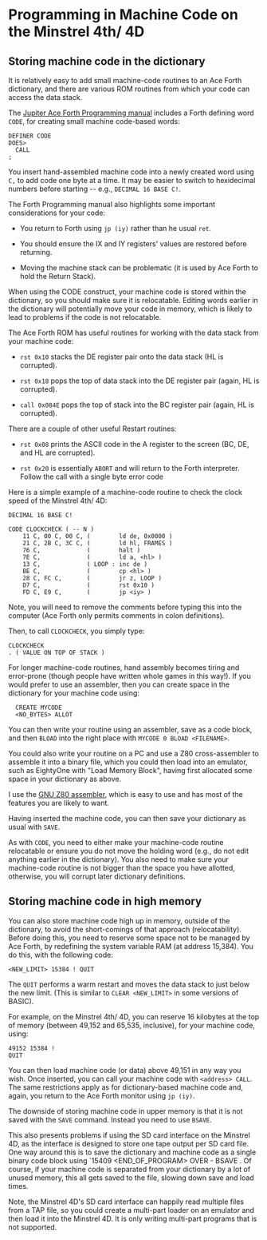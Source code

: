 # Programming in Machine Code on the Minstrel 4th/ 4D

## Storing machine code in the dictionary

It is relatively easy to add small machine-code routines to an Ace Forth
dictionary, and there are various ROM routines from which your code can
access the data stack.

The [Jupiter Ace Forth Programming manual](http://www.jupiter-ace.co.uk/documents_index.html) includes a Forth defining word
`CODE`, for creating small machine code-based words:

```
DEFINER CODE
DOES>
  CALL
;
```

You insert hand-assembled machine code into a newly created word using
`C,` to add code one byte at a time. It may be easier to switch to hexidecimal
numbers before starting -- e.g., `DECIMAL 16 BASE C!`.

The Forth Programming manual also highlights some important
considerations for your code:

- You return to Forth using `jp (iy)` rather than he usual `ret`.

- You should ensure the IX and IY registers' values are restored before
  returning.

- Moving the machine stack can be problematic (it is used by Ace Forth
  to hold the Return Stack).

When using the CODE construct, your machine code is stored within the
dictionary, so you should make sure it is relocatable. Editing words
earlier in the dictionary will potentially move your code in memory,
which is likely to lead to problems if the code is not relocatable.

The Ace Forth ROM has useful routines for working with the data stack
from your machine code:

- `rst 0x10` stacks the DE register pair onto the data stack (HL is
  corrupted).

- `rst 0x18` pops the top of data stack into the DE register pair
  (again, HL is corrupted).

- `call 0x084E` pops the top of stack into the BC register pair (again,
  HL is corrupted).

There are a couple of other useful Restart routines:

- `rst 0x08` prints the ASCII code in the A register to the screen (BC,
  DE, and HL are corrupted).

- `rst 0x20` is essentially `ABORT` and will return to the Forth
  interpreter. Follow the call with a single byte error code

Here is a simple example of a machine-code routine to check the clock
speed of the Minstrel 4th/ 4D:

```
DECIMAL 16 BASE C!

CODE CLOCKCHECK ( -- N )
    11 C, 00 C, 00 C, (        ld de, 0x0000 )
    21 C, 2B C, 3C C, (        ld hl, FRAMES )
    76 C,             (        halt )
    7E C,             (        ld a, <hl> )
    13 C,             ( LOOP : inc de )
    BE C,             (        cp <hl> )
    28 C, FC C,       (        jr z, LOOP )
    D7 C,             (        rst 0x10 )
    FD C, E9 C,       (        jp <iy> )
```

Note, you will need to remove the comments before typing this into the
computer (Ace Forth only permits comments in colon definitions).

Then, to call `CLOCKCHECK`, you simply type:

```
CLOCKCHECK
. ( VALUE ON TOP OF STACK )
```

For longer machine-code routines, hand assembly becomes tiring and
error-prone (though people have written whole games in this way!). If
you would prefer to use an assembler, then you can create space in the
dictionary for your machine code using:

```
  CREATE MYCODE
  <NO_BYTES> ALLOT
```

You can then write your routine using an assembler, save as a code
block, and then `BLOAD` into the right place with `MYCODE 0 BLOAD
<FILENAME>`.

You could also write your routine on a PC and use a Z80 cross-assembler
to assemble it into a binary file, which you could then load into an
emulator, such as EightyOne with "Load Memory Block", having first
allocated some space in your dictionary as above.

I use the [GNU Z80
assembler](https://savannah.nongnu.org/projects/z80asm), which is easy
to use and has most of the features you are likely to want.

Having inserted the machine code, you can then save your dictionary as
usual with `SAVE`.

As with `CODE`, you need to either make your machine-code routine
relocatable or ensure you do not move the holding word (e.g., do not
edit anything earlier in the dictionary). You also need to make sure
your machine-code routine is not bigger than the space you have allotted,
otherwise, you will corrupt later dictionary definitions.

## Storing machine code in high memory

You can also store machine code high up in memory, outside of the
dictionary, to avoid the short-comings of that approach
(relocatability). Before doing this, you need to reserve some space not
to be managed by Ace Forth, by redefining the system variable RAM (at
address 15,384). You do this, with the following code:

``
<NEW_LIMIT> 15384 !
QUIT
``

The `QUIT` performs a warm restart and moves the data stack to just below the
new limit. (This is similar to `CLEAR <NEW_LIMIT>` in some versions of BASIC).

For example, on the Minstrel 4th/ 4D, you can reserve 16 kilobytes at
the top of memory (between 49,152 and 65,535, inclusive), for your
machine code, using:

```
49152 15384 !
QUIT
```

You can then load machine code (or data) above 49,151 in any way you
wish. Once inserted, you can call your machine code with `<address>
CALL`. The same restrictions apply as for dictionary-based machine code
and, again, you return to the Ace Forth monitor using `jp (iy)`.

The downside of storing machine code in upper memory is that it is not
saved with the `SAVE` command. Instead you need to use `BSAVE`.

This also presents problems if using the SD card interface on the
Minstrel 4D, as the interface is designed to store one tape output per
SD card file. One way around this is to save the dictionary and machine
code as a single binary code block using `15409 <END_OF_PROGRAM> OVER -
BSAVE <FILENAME>. Of course, if your machine code is separated from your
dictionary by a lot of unused memory, this all gets saved to the file,
slowing down save and load times.

Note, the Minstrel 4D's SD card interface can happily read multiple
files from a TAP file, so you could create a multi-part loader on an
emulator and then load it into the Minstrel 4D. It is only writing
multi-part programs that is not supported.
